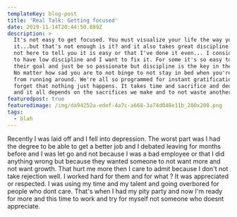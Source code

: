 ```yaml
---
templateKey: blog-post
title: 'Real Talk: Getting focused'
date: 2019-11-14T20:44:50.889Z
description: >
  It's not easy to get focused. You must visualize your life the way you want
  it...but that's not enough is it? and it also takes great discipline and Im
  not here to tell you it is easy or that I've done it even... I consider myself
  to have low discipline and I want to fix it. For some it's so easy to have
  their goal and just be so passionate but discipline is the key in their life.
  No matter how sad you are to not binge to not stay in bed when you're tired
  from running around. We're all so programmed for instant gratification that we
  forget that nothing just happens. It takes time and sacrifice and dedication
  and it all depends on the sacrifices we make and to not waste another hour. 
featuredpost: true
featuredimage: /img/da94252a-edef-4a7c-a668-3a74d048e11b_200x200.png
tags:
  - blah
---
```

Recently I was laid off and I fell into depression. The worst part was I had the degree to be able to get a better job and I debated leaving for months before and I was let go and not because I was a bad employee or that I did anything wrong but because they wanted someone to not want more and not want growth. That hurt me more then I care to admit because I don't not take rejection well. I worked hard for them and for what ? It was appreciated or respected. I was using my time and my talent and going overbored for people who dont care. That's when I had my pity party and now I'm ready for more and this time to work and try for myself not someone who doesnt appreciate.
